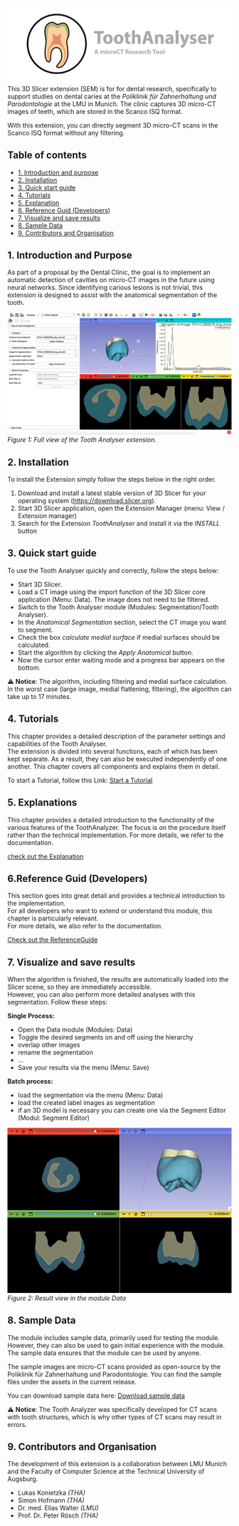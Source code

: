 ![Screenshot of the application](./Screenshots/logoToothAnalyser.png)
This 3D Slicer extension (SEM) is for for dental research, specifically to support studies on dental caries at the
*Poliklinik für Zahnerhaltung und Parodontologie* at the LMU in Munich. The clinic captures 3D micro-CT images of teeth, which are stored
in the Scanco ISQ format.

With this extension, you can directly segment 3D micro-CT scans in the Scanco ISQ format without any
filtering.

## Table of contents
- [1. Introduction and purpose](#1-introduction-and-purpose)
- [2. Installation](#2-installation)
- [3. Quick start guide](#3-quick-start-guide)
- [4. Tutorials](#4-tutorials)
- [5. Explanation](#5-explanations)
- [6. Reference Guid (Developers)](#6reference-guid-developers)
- [7. Visualize and save results](#7-visualize-and-save-results)
- [8. Sample Data](#8-sample-data)
- [9. Contributors and Organisation](#9-contributors-and-organisation)

## 1. Introduction and Purpose
As part of a proposal by the Dental Clinic, the goal is to implement an automatic detection of cavities on
micro-CT images in the future using neural networks. Since identifying carious lesions is not trivial, this
extension is designed to assist with the anatomical segmentation of the tooth.

![Screenshot of the application](/Screenshots/fullView.png)
*Figure 1: Full view of the Tooth Analyser extension.*

## 2. Installation
To install the Extension simply follow the steps below in the right order.
1. Download and install a latest stable version of 3D Slicer for your operating system (https://download.slicer.org).
2. Start 3D Slicer application, open the Extension Manager (menu: View / Extension manager)
3. Search for the Extension _ToothAnalyser_ and install it via the _INSTALL_ button

## 3. Quick start guide
To use the Tooth Analyser quickly and correctly, follow the steps below:

- Start 3D Slicer.  
- Load a CT image using the import function of the 3D Slicer core application (Menu: Data). The image does not need to be filtered.  
- Switch to the Tooth Analyser module (Modules: Segmentation/Tooth Analyser).  
- In the _Anatomical Segmentation_ section, select the CT image you want to segment.  
- Check the box _calculate medial surface_ if medial surfaces should be calculated.
- Start the algorithm by clicking the _Apply Anatomical_ button.
- Now the cursor enter waiting mode and a progress bar appears on the bottom.

⚠️ **Notice**: The algorithm, including filtering and medial surface calculation. In the worst case
(large image, medial flattening, filtering), the algorithm can take up to 17 minutes.

## 4. Tutorials
This chapter provides a detailed description of the parameter settings and capabilities of the Tooth Analyser.  
The extension is divided into several functions, each of which has been kept separate. As a result, they can also
be executed independently of one another. This chapter covers all components and explains them in detail.

To start a Tutorial, follow this Link:
[Start a Tutorial](doc/Tutorial.md)

## 5. Explanations
This chapter provides a detailed introduction to the functionality of the various features of the
ToothAnalyzer. The focus is on the procedure itself rather than the technical implementation.
For more details, we refer to the documentation.

[check out the Explanation](doc/Explanation.md)

## 6.Reference Guid (Developers)
This section goes into great detail and provides a technical introduction to the implementation.  
For all developers who want to extend or understand this module, this chapter is particularly relevant.  
For more details, we also refer to the documentation.

[Check out the ReferenceGuide](doc/ReferenceGuide.md)

## 7. Visualize and save results
When the algorithm is finished, the results are automatically loaded into the Slicer scene, so they are immediately accessible.  
However, you can also perform more detailed analyses with this segmentation. Follow these steps:

**Single Process:**
- Open the Data module (Modules: Data)  
- Toggle the desired segments on and off using the hierarchy
- overlap other images
- rename the segmentation
- ...
- Save your results via the menu (Menu: Save)

**Batch process:**
- load the segmentation via the menu (Menu: Data)
- load the created label images as segmentation
- if an 3D model is necessary you can create one via the Segment Editor (Modul: Segment Editor)

![Screenshot of the application](./Screenshots/result.gif) *Figure 2: Result view in the module Data*

## 8. Sample Data
The module includes sample data, primarily used for testing the module.  
However, they can also be used to gain initial experience with the module.  
The sample data ensures that the module can be used by anyone.  

The sample images are micro-CT scans provided as open-source by the  
Poliklinik für Zahnerhaltung und Parodontologie. You can find the sample files
under the assets in the current release.

You can download sample data here: [Download sample data](https://github.com/lukaskonietzka/ToothAnalyserSampleData/releases/download/v1.0.0/P01A-C0005278.nii.gz)

⚠️ **Notice**: The Tooth Analyzer was specifically developed for CT scans  
with tooth structures, which is why other types of CT scans may result in errors. 

## 9. Contributors and Organisation
The development of this extension is a collaboration between LMU Munich and the Faculty of Computer Science at the
Technical University of Augsburg.

- Lukas Konietzka _(THA)_
- Simon Hofmann _(THA)_
- Dr. med. Elias Walter _(LMU)_
- Prof. Dr. Peter Rösch _(THA)_





